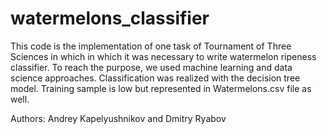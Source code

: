 # watermelons_classifier
This code is the implementation of one task of Tournament of Three Sciences in which in which it was necessary to write watermelon ripeness classifier.
To reach the purpose, we used machine learning and data science approaches. Classification was realized with the decision tree model. Training sample is low but
represented in Watermelons.csv file as well.

Authors: Andrey Kapelyushnikov and Dmitry Ryabov 
